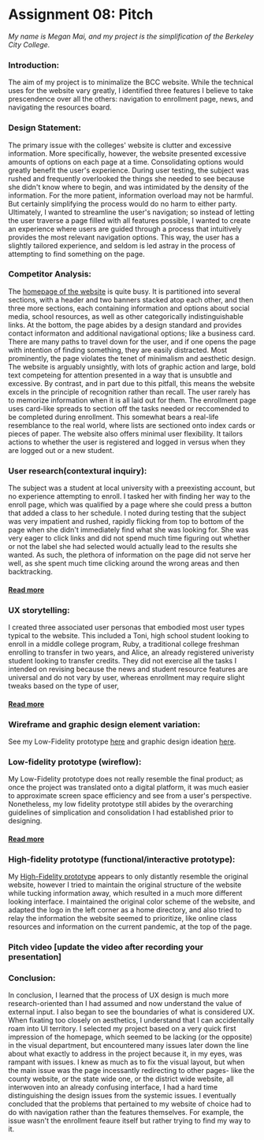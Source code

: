 # Assignment 08: Pitch
*My name is Megan Mai, and my project is the simplification of the Berkeley City College.*
### Introduction:
The aim of my project is to minimalize the BCC website. While the technical uses for the website vary greatly, I identified three features I believe to take prescendence over all the others: navigation to enrollment page, news, and navigating the resources board.
### Design Statement:
The primary issue with the colleges' website is clutter and excessive information. More specifically, however, the website presented excessive amounts of options on each page at a time. Consolidating options would greatly benefit the user's experience. During user testing, the subject was rushed and frequently overlooked the things she needed to see because she didn't know where to begin, and was intimidated by the density of the information. For the more patient, information overload may not be harmful. But certainly simplifying the process would do no harm to either party.
Ultimately, I wanted to streamline the user's navigation; so instead of letting the user traverse a page filled with all features possible, I wanted to create an experience where users are guided through a process that intuitively provides the most relevant navigation options. This way, the user has a slightly tailored experience, and seldom is led astray in the process of attempting to find something on the page.
### Competitor Analysis:
The [homepage of the website](https://www.berkeleycitycollege.edu/wp/) is quite busy. It is partitioned into several sections, with a header and two banners stacked atop each other, and then three more sections, each containing information and options about social media, school resources, as well as other categorically indistinguishable links. At the bottom, the page abides by a design standard and provides contact informaton and additional navigational options; like a business card. There are many paths to travel down for the user, and if one opens the page with intention of finding something, they are easily distracted. 
Most prominently, the page violates the tenet of minimalism and aesthetic design. The website is arguably unsightly, with lots of graphic action and large, bold text competeing for attention presented in a way that is unsubtle and excessive. By contrast, and in part due to this pitfall, this means the website excels in the principle of recognition rather than recall. The user rarely has to memorize information when it is all laid out for them. 
The enrollment page uses card-like spreads to section off the tasks needed or reccomended to be completed during enrollment. This somewhat bears a real-life resemblance to the real world, where lists are sectioned onto index cards or pieces of paper. The website also offers minimal user flexibility. It tailors actions to whether the user is registered and logged in versus when they are logged out or a new student.
### User research(contextural inquiry):
The subject was a student at local university with a preexisting account, but no experience attempting to enroll. I tasked her with finding her way to the enroll page, which was qualified by a page where she could press a button that added a class to her schedule. I noted during testing that the subject was very impatient and rushed, rapidly flicking from top to bottom of the page when she didn't immediately find what she was looking for. She was very eager to click links and did not spend much time figuring out whether or not the label she had selected would actually lead to the results she wanted. As such, the plethora of information on the page did not serve her well, as she spent much time clicking around the wrong areas and then backtracking.
#### [Read more](https://github.com/mmai100000/meganmai-dh150/blob/master/assignment04.md)
### UX storytelling:
I created three associated user personas that embodied most user types typical to the website. This included a Toni, high school student looking to enroll in a middle college program, Ruby, a traditional college freshman enrolling to transfer in two years, and Alice, an already registered univeristy student looking to transfer credits. They did not exercise all the tasks I intended on revising because the news and student resource features are universal and do not vary by user, whereas enrollment may require slight tweaks based on the type of user,
#### [Read more](https://github.com/mmai100000/meganmai-dh150/blob/master/assignment05.md)
### Wireframe and graphic design element variation:
See my Low-Fidelity prototype [here](https://github.com/mmai100000/meganmai-dh150/blob/master/assignment06.md)
and graphic design ideation [here](https://github.com/mmai100000/meganmai-dh150/blob/master/assignment07.md).
### Low-fidelity prototype (wireflow):
My Low-Fidelity prototype does not really resemble the final product; as once the project was translated onto a digital platform, it was much easier to approximate screen space efficiency and see from a user's perspective. Nonetheless, my low fidelity prototype still abides by the overarching guidelines of simplication and consolidation I had established prior to designing.
#### [Read more](https://github.com/mmai100000/meganmai-dh150/blob/master/assignment06.md)
### High-fidelity prototype (functional/interactive prototype):
My [High-Fidelity prototype](https://xd.adobe.com/view/14002411-e050-41c9-5051-3215fa9dbe57-6231/) appears to only distantly resemble the original website, however I tried to maintain the original structure of the website while tucking information away, which resulted in a much more different looking interface. I maintained the original color scheme of the website, and adapted the logo in the left corner as a home directory, and also tried to relay the information the website seemed to prioritize, like online class resources and information on the current pandemic, at the top of the page. 
### Pitch video [update the video after recording your presentation]
> 
### Conclusion: 
In conclusion, I learned that the process of UX design is much more research-oriented than I had assumed and now understand the value of external input. I also began to see the boundaries of what is considered UX. When fixating too closely on aesthetics, I understand that I can accidentally roam into UI territory. I selected my project based on a very quick first impression of the homepage, which seemed to be lacking (or the opposite) in the visual department, but encountered many issues later down the line about what exactly to address in the project because it, in my eyes, was rampant with issues. I knew as much as to fix the visual layout, but when the main issue was the page incessantly redirecting to other pages- like the county website, or the state wide one, or the district wide website, all interwoven into an already confusing interface, I had a hard time distinguishing the design issues from the systemic issues. I eventually concluded that the problems that pertained to my website of choice had to do with navigation rather than the features themselves. For example, the issue wasn't the enrollment feaure itself but rather trying to find my way to it.
